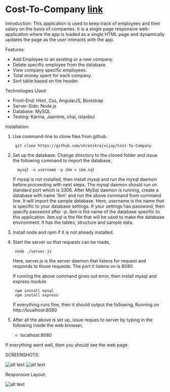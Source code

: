 # Cost-To-Company [link](https://shrenikrajvijay.github.io/Cost-To-Company/#/main)
Introduction:
		This application is used to keep track of employees and their salary on the basis of companies. It is a single page responsive web-application where the app is loaded as a single HTML page and dynamically updates the page as the user interacts with the app.
	
Features:

* Add Employee to an existing or a new company.						
* Delete specific employee from the database.							
* View company specific employees.						
* Total money spent for each company.				
* Sort table based on the  header.

Technologies Used:

* Front-End: Html, Css, AngularJS, Bootstrap
* Server-Side: Node.js
* Database: MySQL
* Testing: Karma, Jasmine, chai, istanbul 

Installation:
1. Use command-line to clone files from github.

		git clone https://github.com/shrenikrajvijay/Cost-To-Company

2. Set up the database. Change directory to the cloned folder and issue the following command to import the database,

		 mysql -u username -p ibm < ibm.sql
	
	If mysql is not installed, then install mysql and run the mysql daemon before proceeding with next steps. The mysql daemon should run on standard port which is 3306.
	After MySql daemon is running, create a database with name 'ibm' and run the above command from command line. It will import the sample database. Here, username is the name that is specific to your database settings. If your settings has password, then specify password after -p. ibm is the name of the database specific to this application. ibm.sql is the file that will be used to make the database environment. It has the tables, structure and sample data.

3. Install node and npm if it is not already installed.

4. Start the server so that requests can be made,

		node ./server.js
	
	Here, server.js is the server daemon that listens for request and responds to those requests. The port it listens on is 8080.

	If running the above command gives out error, then install mysql and express module 

		npm install mysql
		npm install express

	If everything runs fine, then it should output the following,
		Running on http://localhost:8080

5. After all the above is set up, issue reques to server by typing in the following inside the web browser,
	- localhost:8080

If everything went well, then you should see the web page.

SCREENSHOTS:

![alt text](https://github.com/shrenikrajvijay/Cost-To-Company/blob/master/main.png)
![alt text](https://github.com/shrenikrajvijay/Cost-To-Company/blob/master/detail.png)

Responsive Layout:

![alt text](https://github.com/shrenikrajvijay/Cost-To-Company/blob/master/responsive.png)







